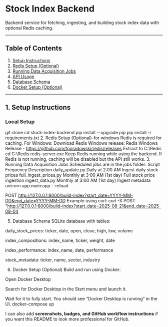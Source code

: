 # Stock Index Backend

Backend service for fetching, ingesting, and building stock index data with optional Redis caching.

---

## **Table of Contents**
1. [Setup Instructions](#setup-instructions)  
2. [Redis Setup (Optional)](#redis-setup-optional)  
3. [Running Data Acquisition Jobs](#running-data-acquisition-jobs)  
4. [API Usage](#api-usage)  
5. [Database Schema](#database-schema)  
6. [Docker Setup (Optional)](#docker-setup-optional)  

---

## **1. Setup Instructions**

### Local Setup

git clone <your-repo-url>
cd stock-index-backend
pip install --upgrade pip
pip install -r requirements.txt
2. Redis Setup (Optional)-for windows
Redis is required for caching. For Windows:
Download Redis Windows release: Redis Windows Release - https://github.com/tporadowski/redis/releases
Extract to C:\Redis
cd C:\Redis
redis-server.exe
Keep Redis running while using the backend. If Redis is not running, caching will be disabled but the API still works.
3. Running Data Acquisition Jobs
Scheduled jobs are in the jobs folder:
Script	Frequency	Description
daily_update.py	Daily at 2:00 AM	Ingest daily stock prices
full_ingest_prices.py	Monthly at 3:00 AM (1st day)	Full stock price ingestion
ingest_data.py	Monthly at 3:00 AM (1st day)	Ingest metadata
uvicorn app.main:app --reload

POST http://127.0.0.1:8000/build-index?start_date=YYYY-MM-DD&end_date=YYYY-MM-DD
Example using curl:
curl -X POST "http://127.0.0.1:8000/build-index?start_date=2025-08-21&end_date=2025-09-04

5. Database Schema
SQLite database with tables:

daily_stock_prices: ticker, date, open, close, high, low, volume

index_compositions: index_name, ticker, weight, date

index_performance: index_name, date, performance

stock_metadata: ticker, name, sector, industry

6. Docker Setup (Optional)
Build and run using Docker:

Open Docker Desktop

Search for Docker Desktop in the Start menu and launch it.

Wait for it to fully start. You should see “Docker Desktop is running” in the UI.
docker-compose up 




I can also add **screenshots, badges, and GitHub workflow instructions** if you want this README to look more professional for GitHub.  
